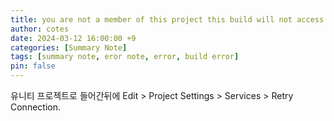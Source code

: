 ```yaml
---
title: you are not a member of this project this build will not access Unity services 빌드 경고.
author: cotes
date: 2024-03-12 16:00:00 +9
categories: [Summary Note]
tags: [summary note, eror note, error, build error]
pin: false
---
```


유니티 프로젝트로 들어간뒤에 Edit > Project Settings > Services > Retry Connection.

